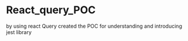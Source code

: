 # React_query_POC
by using react Query created the POC for understanding and introducing  jest library
